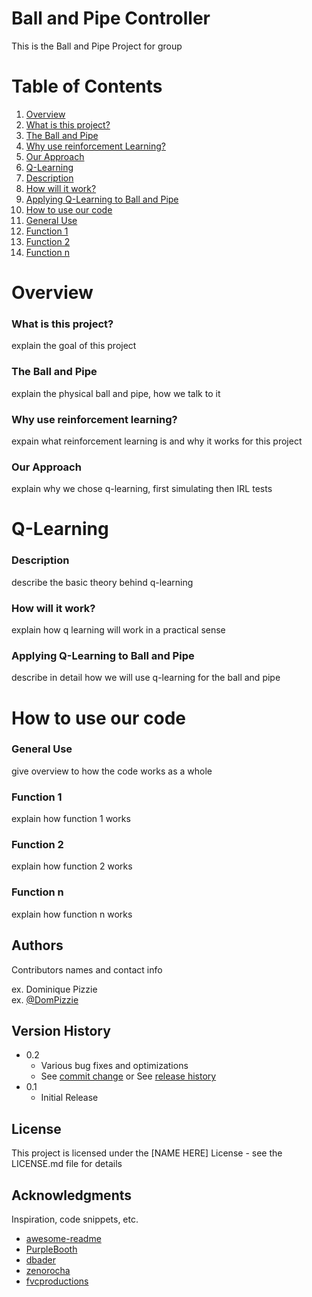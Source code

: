 # Ball and Pipe Controller

This is the Ball and Pipe Project for group <names>

# Table of Contents
   1. [ Overview ](#Overview)
   2. [ What is this project? ](##proj)
   3. [ The Ball and Pipe ](##BnP)
   4. [ Why use reinforcement Learning? ](##RL)
   5. [ Our Approach ](##approach)
   6. [ Q-Learning ](#QLearning)
   7. [ Description ](##Description)
   8. [ How will it work? ](##how)
   9. [ Applying Q-Learning to Ball and Pipe ](##applying)
   10. [ How to use our code ](#code)
   11. [ General Use ](##general)
   12. [ Function 1 ](##f1)
   13. [ Function 2 ](##f2)
   14. [ Function n ](##fn)

   
<a name="Overview"></a>
# Overview

<a name="proj"></a>
### What is this project?

explain the goal of this project

<a name="BnP"></a>
### The Ball and Pipe

explain the physical ball and pipe, how we talk to it

<a name="RL"></a>
### Why use reinforcement learning?

expain what reinforcement learning is and why it works for this project

<a name="approach"></a>
### Our Approach

explain why we chose q-learning, first simulating then IRL tests

   
<a name="QLearning"></a>
# Q-Learning

<a name="Description"></a>
### Description

   describe the basic theory behind q-learning

<a name="how"></a>
### How will it work?
   
   explain how q learning will work in a practical sense
   
<a name="applying"></a>
### Applying Q-Learning to Ball and Pipe
   
   describe in detail how we will use q-learning for the ball and pipe

<a name="code"></a>
# How to use our code
   
<a name="general"></a>
### General Use
   
   give overview to how the code works as a whole
 
<a name="f1"></a>
### Function 1
   
   explain how function 1 works
  
<a name="f2"></a>
### Function 2
   
   explain how function 2 works
  
<a name="fn"></a>
### Function n
   
   explain how function n works
   
   
   
   
   
## Authors

Contributors names and contact info

ex. Dominique Pizzie  
ex. [@DomPizzie](https://twitter.com/dompizzie)

## Version History

* 0.2
    * Various bug fixes and optimizations
    * See [commit change]() or See [release history]()
* 0.1
    * Initial Release

## License

This project is licensed under the [NAME HERE] License - see the LICENSE.md file for details

## Acknowledgments

Inspiration, code snippets, etc.
* [awesome-readme](https://github.com/matiassingers/awesome-readme)
* [PurpleBooth](https://gist.github.com/PurpleBooth/109311bb0361f32d87a2)
* [dbader](https://github.com/dbader/readme-template)
* [zenorocha](https://gist.github.com/zenorocha/4526327)
* [fvcproductions](https://gist.github.com/fvcproductions/1bfc2d4aecb01a834b46)
